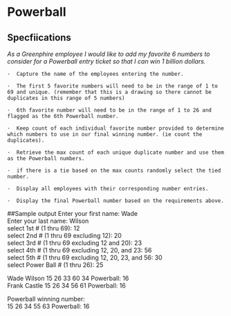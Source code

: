 # Powerball

## Specfiications

*As a Greenphire employee I would like to add my favorite 6 numbers to
consider for a Powerball entry ticket so that I can win 1 billion dollars.*
 
    ·  Capture the name of the employees entering the number.
    
    ·  The first 5 favorite numbers will need to be in the range of 1 to 69 and unique. (remember that this is a drawing so there cannot be duplicates in this range of 5 numbers)
    
    ·  6th favorite number will need to be in the range of 1 to 26 and flagged as the 6th Powerball number.
    
    ·  Keep count of each individual favorite number provided to determine which numbers to use in our final winning number. (ie count the duplicates).
    
    ·  Retrieve the max count of each unique duplicate number and use them as the Powerball numbers.
    
    ·  if there is a tie based on the max counts randomly select the tied number.
    
    ·  Display all employees with their corresponding number entries.
    
    ·  Display the final Powerball number based on the requirements above.
 
##Sample output
Enter your first name: Wade  
Enter your last name: Wilson  
select 1st # (1 thru 69): 12  
select 2nd # (1 thru 69 excluding 12): 20  
select 3rd # (1 thru 69 excluding 12 and 20): 23  
select 4th # (1 thru 69 excluding 12, 20, and 23: 56  
select 5th # (1 thru 69 excluding 12, 20, 23, and 56: 30  
select Power Ball # (1 thru 26): 25  
 
Wade Wilson 15 26 33 60 34 Powerball: 16  
Frank Castle 15 26 34 56 61 Powerball: 16
 
Powerball winning number:  
15 26 34 55 63  Powerball: 16
